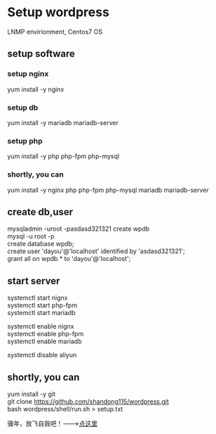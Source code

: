 # Setup wordpress

LNMP envirionment, Centos7 OS <br>

## setup software
### setup nginx
yum install -y nginx

### setup db
yum install -y mariadb mariadb-server

### setup php
yum install -y php php-fpm php-mysql

### shortly, you can
yum install -y nginx php php-fpm php-mysql mariadb mariadb-server

## create db,user

mysqladmin -uroot -pasdasd321321 create wpdb <br>
mysql -u root -p <br>
create database wpdb; <br>
create user 'dayou'@'localhost' identified by 'asdasd321321'; <br>
grant all on wpdb.* to 'dayou'@'localhost';

## start server

systemctl start nignx <br>
systemctl start php-fpm <br>
systemctl start mariadb <br>

systemctl enable nignx <br>
systemctl enable php-fpm <br>
systemctl enable mariadb

systemctl disable aliyun

## shortly, you can
yum install -y git <br>
git clone https://github.com/shandong115/wordpress.git <br>
bash wordpress/shell/run.sh > setup.txt

骚年，放飞自我吧！--->[点这里](http://www.zhaolixing.com)

